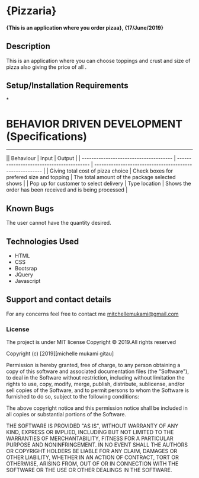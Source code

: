 # {Pizzaria}

#### {This is an application where you order pizaa}, {17/June/2019}

## Description

This is an application where you can choose toppings and crust and size of pizza also giving the price of all .

## Setup/Installation Requirements

\*

# BEHAVIOR DRIVEN DEVELOPMENT (Specifications)

* * *

|| Behaviour                              | Input                                     | Output                                                   |
| -------------------------------------- | ----------------------------------------- | -------------------------------------------------------- |
| Giving total cost of pizza choice      | Check boxes for prefered size and topping | The total amount of the package selected shows           |
| Pop up for customer to select delivery | Type location                             | Shows the order has been received and is being processed |


## Known Bugs

The user cannot have the quantity desired.

## Technologies Used

-   HTML
-   CSS
-   Bootsrap
-   JQuery
-   Javascript

## Support and contact details

For any concerns feel free to contact me
mitchellemukami@gmail.com

### License

The project is under MIT license Copyright © 2019.All rights reserved

Copyright (c) [2019][michelle mukami gitau]

Permission is hereby granted, free of charge, to any person obtaining a copy of this software and associated documentation files (the "Software"), to deal in the Software without restriction, including without limitation the rights to use, copy, modify, merge, publish, distribute, sublicense, and/or sell copies of the Software, and to permit persons to whom the Software is furnished to do so, subject to the following conditions:

The above copyright notice and this permission notice shall be included in all copies or substantial portions of the Software.

THE SOFTWARE IS PROVIDED "AS IS", WITHOUT WARRANTY OF ANY KIND, EXPRESS OR IMPLIED, INCLUDING BUT NOT LIMITED TO THE WARRANTIES OF MERCHANTABILITY, FITNESS FOR A PARTICULAR PURPOSE AND NONINFRINGEMENT. IN NO EVENT SHALL THE AUTHORS OR COPYRIGHT HOLDERS BE LIABLE FOR ANY CLAIM, DAMAGES OR OTHER LIABILITY, WHETHER IN AN ACTION OF CONTRACT, TORT OR OTHERWISE, ARISING FROM, OUT OF OR IN CONNECTION WITH THE SOFTWARE OR THE USE OR OTHER DEALINGS IN THE SOFTWARE.
